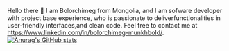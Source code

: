 Hello there 👋 
I am Bolorchimeg from Mongolia, and I am sofware developer with project base experience, who is passionate to deliverfunctionalities in user-friendly interfaces,and clean code. 
Feel free to contact me at https://www.linkedin.com/in/bolorchimeg-munkhbold/. 
[![Anurag's GitHub stats](https://github-readme-stats.vercel.app/api?username=Bebolor&theme=buefy_icons=true)](https://github.com/Bebolor/github-readme-stats)

